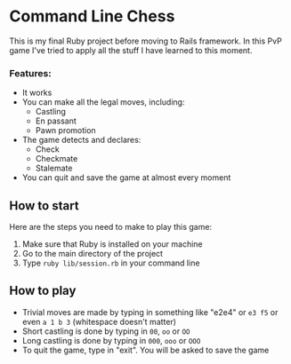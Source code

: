# Command Line Chess
This is my final Ruby project before moving to Rails framework. In this PvP game I've tried to apply all the stuff I have learned to this moment.

### Features:
* It works
* You can make all the legal moves, including:
  * Castling
  * En passant
  * Pawn promotion
* The game detects and declares:
  * Check
  * Checkmate
  * Stalemate
* You can quit and save the game at almost every moment

## How to start
Here are the steps you need to make to play this game:
1. Make sure that Ruby is installed on your machine
2. Go to the main directory of the project
3. Type `ruby lib/session.rb` in your command line

## How to play
* Trivial moves are made by typing in something like "e2e4" or `e3 f5` or even ` a 1 b 3 ` (whitespace doesn't matter)
* Short castling is done by typing in `00`, `oo` or `OO`
* Long castling is done by typing in `000`, `ooo` or `OOO`
* To quit the game, type in "exit". You will be asked to save the game

